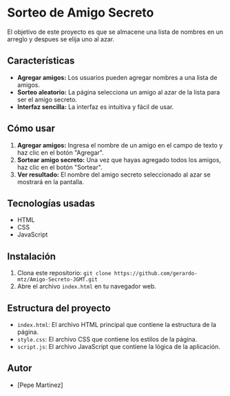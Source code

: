# Sorteo de Amigo Secreto

El objetivo de este proyecto es que se almacene una lista de nombres en un arreglo y despues se elija uno al azar.

## Características

* **Agregar amigos:** Los usuarios pueden agregar nombres a una lista de amigos.
* **Sorteo aleatorio:** La página selecciona un amigo al azar de la lista para ser el amigo secreto.
* **Interfaz sencilla:** La interfaz es intuitiva y fácil de usar.

## Cómo usar

1.  **Agregar amigos:** Ingresa el nombre de un amigo en el campo de texto y haz clic en el botón "Agregar".
2.  **Sortear amigo secreto:** Una vez que hayas agregado todos los amigos, haz clic en el botón "Sortear".
3.  **Ver resultado:** El nombre del amigo secreto seleccionado al azar se mostrará en la pantalla.

## Tecnologías usadas

* HTML
* CSS
* JavaScript

## Instalación

1.  Clona este repositorio: `git clone https://github.com/gerardo-mtz/Amigo-Secreto-JGMT.git`
2.  Abre el archivo `index.html` en tu navegador web.

## Estructura del proyecto

* `index.html`: El archivo HTML principal que contiene la estructura de la página.
* `style.css`: El archivo CSS que contiene los estilos de la página.
* `script.js`: El archivo JavaScript que contiene la lógica de la aplicación.

## Autor

* [Pepe Martinez]
